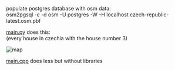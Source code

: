 populate postgres database with osm data:<br>
osm2pgsql -c -d osm -U postgres -W -H localhost czech-republic-latest.osm.pbf

[main.py](main.py) does this:<br>
(every house in czechia with the house number 3)

![map](https://user-images.githubusercontent.com/24635770/232731933-cf5555f8-ef5d-4414-994e-e58983807792.png)

[main.cpp](main.cpp) does less but without libraries
